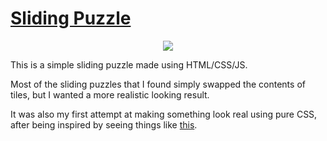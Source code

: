[Sliding Puzzle](https://www.abefehr.com/slidingpuzzle/)
================

<div style="text-align: center;">
  <img src="https://github.com/abejfehr/slidingpuzzle/raw/gh-pages/screenshot.jpg">
</div>

This is a simple sliding puzzle made using HTML/CSS/JS.

Most of the sliding puzzles that I found simply swapped the contents of tiles, but I wanted a more realistic looking result.

It was also my first attempt at making something look real using pure CSS, after being inspired by seeing things like [this](http://codepen.io/AntonEssenetial/pen/trlfu).
